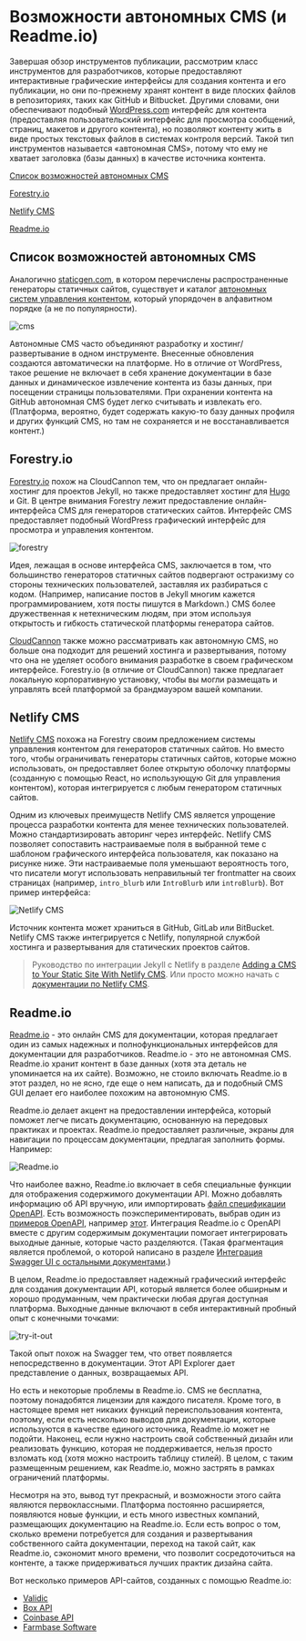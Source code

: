 # Возможности автономных CMS (и Readme.io)

Завершая обзор инструментов публикации, рассмотрим класс инструментов для разработчиков, которые предоставляют интерактивные графические интерфейсы для создания контента и его публикации, но они по-прежнему хранят контент в виде плоских файлов в репозиториях, таких как GitHub и Bitbucket. Другими словами, они обеспечивают подобный [WordPress.com](https://ru.wordpress.com/) интерфейс для контента (предоставляя пользовательский интерфейс для просмотра сообщений, страниц, макетов и другого контента), но позволяют контенту жить в виде простых текстовых файлов в системах контроля версий. Такой тип инструментов называется «автономная CMS», потому что ему не хватает заголовка (базы данных) в качестве источника контента.

[Список возможностей автономных CMS](#list)

[Forestry.io](#forestry)

[Netlify CMS](#netlify)

[Readme.io](#readme)

<a name="list"></a>
## Список возможностей автономных CMS

Аналогично [staticgen.com](https://www.staticgen.com/), в котором перечислены распространенные генераторы статичных сайтов, существует и каталог [автономных систем управления контентом](https://headlesscms.org/), который упорядочен в алфавитном порядке (а не по популярности).

![cms](pics/51.png)

Автономные CMS часто объединяют разработку и хостинг/развертывание в одном инструменте. Внесенные обновления создаются автоматически на платформе. Но в отличие от WordPress, такое решение не включает в себя хранение документации в базе данных и динамическое извлечение контента из базы данных, при посещении страницы пользователями. При охранении контента на GitHub автономная CMS будет легко считывать и извлекать его. (Платформа, вероятно, будет содержать какую-то базу данных профиля и других функций CMS, но там не сохраняется и не восстанавливается контент.)

<a name="forestry"></a>
## Forestry.io

[Forestry.io](https://forestry.io/) похож на CloudCannon тем, что он предлагает онлайн-хостинг для проектов Jekyll, но также предоставляет хостинг для [Hugo](https://gohugo.io/) и Git. В центре внимания Forestry лежит предоставление онлайн-интерфейса CMS для генераторов статических сайтов. Интерфейс CMS предоставляет подобный WordPress графический интерфейс для просмотра и управления контентом.

![forestry](pics/52.png)

Идея, лежащая в основе интерфейса CMS, заключается в том, что большинство генераторов статичных сайтов подвергают остракизму со стороны технических пользователей, заставляя их разбираться с кодом. (Например, написание постов в Jekyll многим кажется  программированием, хотя посты пишутся в Markdown.) CMS более дружественная к нетехническим людям, при этом используя открытость и гибкость статической платформы генератора сайтов.

[CloudCannon](Hosting-and-deployment-options.md#cloudcannon) также можно рассматривать как автономную CMS, но больше она подходит для решений хостинга и развертывания, потому что она не уделяет особого внимания разработке в своем графическом интерфейсе. Forestry.io (в отличие от CloudCannon) также предлагает локальную корпоративную установку, чтобы вы могли размещать и управлять всей платформой за брандмауэром вашей компании.

<a name="netlify"></a>
## Netlify CMS

[Netlify CMS](https://www.netlifycms.org/) похожа на Forestry своим предложением системы управления контентом для генераторов статичных сайтов. Но вместо того, чтобы ограничивать генераторы статичных сайтов, которые можно использовать, он предоставляет более открытую оболочку платформы (созданную с помощью React, но использующую Git для управления контентом), которая интегрируется с любым генератором статичных сайтов.

Одним из ключевых преимуществ Netlify CMS является упрощение процесса разработки контента для менее технических пользователей. Можно стандартизировать авторинг через интерфейс. Netlify CMS позволяет сопоставить настраиваемые поля в выбранной теме с шаблоном графического интерфейса пользователя, как показано на рисунке ниже. Эти настраиваемые поля уменьшают вероятность того, что писатели могут использовать неправильный тег frontmatter на своих страницах (например, `intro_blurb` или `IntroBlurb` или `introBlurb`). Вот пример интерфейса:

![Netlify CMS](pics/53.png)

Источник контента может храниться в GitHub, GitLab или BitBucket. Netlify CMS также интегрируется с Netlify, популярной службой хостинга и развертывания для статических проектов сайтов.

> Руководство по интеграции Jekyll с Netlify в разделе [Adding a CMS to Your Static Site With Netlify CMS](https://dzone.com/articles/adding-a-cms-to-your-static-site-with-netlify-cms). Или просто можно начать с [документации по Netlify CMS](https://www.netlifycms.org/docs/).

<a name="readme"></a>
## Readme.io

[Readme.io](https://readme.io/) - это онлайн CMS для документации, которая предлагает один из самых надежных и полнофункциональных интерфейсов для документации для разработчиков. Readme.io - это не автономная CMS. Readme.io хранит контент в базе данных (хотя эта деталь не упоминается на их сайте). Возможно, не стоило включать Readme.io в этот раздел, но не ясно, где еще о нем написать, да и подобный CMS GUI делает его наиболее похожим на  автономную CMS.

Readme.io делает акцент на предоставлении интерфейса, который поможет легче писать документацию, основанную на передовых практиках и проектах. Readme.io предоставляет различные, экраны для навигации по процессам документации, предлагая заполнить формы. Например:

![Readme.io](pics/54.png)

Что наиболее важно, Readme.io включает в себя специальные функции для отображения содержимого документации API. Можно добавлять информацию об API вручную, или импортировать [файл спецификации OpenAPI](../openAPI-specification/introduction-openapi-and-swagger.md). Есть возможность поэкспериментировать, выбрав один из [примеров OpenAPI](https://github.com/OAI/OpenAPI-Specification/tree/master/examples/v2.0/yaml), например [этот](https://raw.githubusercontent.com/OAI/OpenAPI-Specification/master/examples/v2.0/json/petstore-expanded.json). Интеграция Readme.io с OpenAPI вместе с другим содержимым документации помогает интегрировать выходные данные, которые часто разделяются. (Такая фрагментация является проблемой, о которой написано  в разделе [Интеграция Swagger UI с остальными документами](../openAPI-specification/integrating-swagger-with-docs.md).)

В целом, Readme.io предоставляет надежный графический интерфейс для создания документации API, который является более обширным и хорошо продуманным, чем практически любая другая доступная платформа. Выходные данные включают в себя интерактивный пробный опыт с конечными точками:

![try-it-out](pics/55.png)

Такой опыт похож на Swagger тем, что ответ появляется непосредственно в документации. Этот API Explorer дает представление о данных, возвращаемых API.

Но есть и некоторые проблемы в Readme.io. CMS не бесплатна, поэтому понадобятся лицензии для каждого писателя. Кроме того, в настоящее время нет никаких функций переиспользования контента, поэтому, если есть несколько выводов для документации, которые используются в качестве единого источника, Readme.io может не подойти. Наконец, если нужно настроить свой собственный дизайн или реализовать функцию, которая не поддерживается, нельзя просто взломать код (хотя можно настроить таблицу стилей). В целом, с таким размещенным решением, как Readme.io, можно застрять в рамках ограничений платформы.

Несмотря на это, вывод тут прекрасный, и возможности этого сайта являются первоклассными. Платформа постоянно расширяется, появляются новые функции, и есть много известных компаний, размещающих документацию на Readme.io. Если есть вопрос о том, сколько времени потребуется для создания и развертывания собственного сайта документации, переход на такой сайт, как Readme.io, сэкономит много времени, что позволит сосредоточиться на контенте, а также придерживаться лучших практик дизайна сайта.

Вот несколько примеров API-сайтов, созданных с помощью Readme.io:

- [Validic](https://docs.validic.com/docs/getting-started)
- [Box API](https://developer.box.com/docs)
- [Coinbase API](https://developers.coinbase.com/api/v2#introduction)
- [Farmbase Software](https://software.farm.bot/docs)
